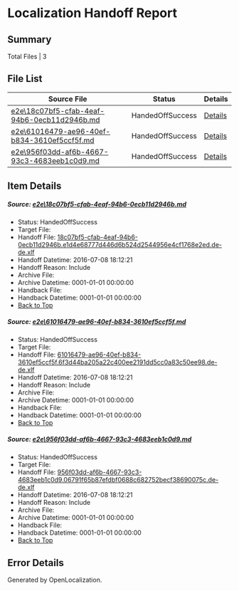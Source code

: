 # <a name='report-top'></a> Localization Handoff Report

## Summary
 Total Files | 3

## File List
 Source File | Status | Details 
 ----------- | ------ | ------- 
 [e2e\18c07bf5-cfab-4eaf-94b6-0ecb11d2946b.md](https://github.com/OpenLocalizationTestOrg/oltest/blob/083979106b067d2006b017b73ea102417d734f96/e2e/18c07bf5-cfab-4eaf-94b6-0ecb11d2946b.md) | HandedOffSuccess | [Details](#83e74efee67e43ab792d411809e24be23a090f161)
 [e2e\61016479-ae96-40ef-b834-3610ef5ccf5f.md](https://github.com/OpenLocalizationTestOrg/oltest/blob/8aba957bd8ce66ecbec9ae227af015149d71bb7c/e2e/61016479-ae96-40ef-b834-3610ef5ccf5f.md) | HandedOffSuccess | [Details](#a6005d10061a508c3f5b3455f9b6d3b01d225ceb3)
 [e2e\956f03dd-af6b-4667-93c3-4683eeb1c0d9.md](https://github.com/OpenLocalizationTestOrg/oltest/blob/083979106b067d2006b017b73ea102417d734f96/e2e/956f03dd-af6b-4667-93c3-4683eeb1c0d9.md) | HandedOffSuccess | [Details](#12607fb71bfff9aa5a767c98896d8619df8672604)

## Item Details
##### <a name='83e74efee67e43ab792d411809e24be23a090f161'></a> Source: [e2e\18c07bf5-cfab-4eaf-94b6-0ecb11d2946b.md](https://github.com/OpenLocalizationTestOrg/oltest/blob/083979106b067d2006b017b73ea102417d734f96/e2e/18c07bf5-cfab-4eaf-94b6-0ecb11d2946b.md)
* Status: HandedOffSuccess
* Target File: 
* Handoff File: [18c07bf5-cfab-4eaf-94b6-0ecb11d2946b.e1d4e68777d446d6b524d2544956e4cf1768e2ed.de-de.xlf](https://github.com/OpenLocalizationTestOrg/olhandoff-e2e/blob/d9a14e45a4e86387dd7ab525cd94a47a3239e64d/ol-handoff/OpenLocalizationTestOrg/oltest-dede-fly/ci/18c07bf5-cfab-4eaf-94b6-0ecb11d2946b.e1d4e68777d446d6b524d2544956e4cf1768e2ed.de-de.xlf)
* Handoff Datetime: 2016-07-08 18:12:21
* Handoff Reason: Include
* Archive File: 
* Archive Datetime: 0001-01-01 00:00:00
* Handback File: 
* Handback Datetime: 0001-01-01 00:00:00
* [Back to Top](#report-top)

##### <a name='a6005d10061a508c3f5b3455f9b6d3b01d225ceb3'></a> Source: [e2e\61016479-ae96-40ef-b834-3610ef5ccf5f.md](https://github.com/OpenLocalizationTestOrg/oltest/blob/8aba957bd8ce66ecbec9ae227af015149d71bb7c/e2e/61016479-ae96-40ef-b834-3610ef5ccf5f.md)
* Status: HandedOffSuccess
* Target File: 
* Handoff File: [61016479-ae96-40ef-b834-3610ef5ccf5f.6f3d44ba205a22c400ee2191dd5cc0a83c50ee98.de-de.xlf](https://github.com/OpenLocalizationTestOrg/olhandoff-e2e/blob/d9a14e45a4e86387dd7ab525cd94a47a3239e64d/ol-handoff/OpenLocalizationTestOrg/oltest-dede-fly/ci/61016479-ae96-40ef-b834-3610ef5ccf5f.6f3d44ba205a22c400ee2191dd5cc0a83c50ee98.de-de.xlf)
* Handoff Datetime: 2016-07-08 18:12:21
* Handoff Reason: Include
* Archive File: 
* Archive Datetime: 0001-01-01 00:00:00
* Handback File: 
* Handback Datetime: 0001-01-01 00:00:00
* [Back to Top](#report-top)

##### <a name='12607fb71bfff9aa5a767c98896d8619df8672604'></a> Source: [e2e\956f03dd-af6b-4667-93c3-4683eeb1c0d9.md](https://github.com/OpenLocalizationTestOrg/oltest/blob/083979106b067d2006b017b73ea102417d734f96/e2e/956f03dd-af6b-4667-93c3-4683eeb1c0d9.md)
* Status: HandedOffSuccess
* Target File: 
* Handoff File: [956f03dd-af6b-4667-93c3-4683eeb1c0d9.06791f65b87efdbf0688c682752becf38690075c.de-de.xlf](https://github.com/OpenLocalizationTestOrg/olhandoff-e2e/blob/d9a14e45a4e86387dd7ab525cd94a47a3239e64d/ol-handoff/OpenLocalizationTestOrg/oltest-dede-fly/ci/956f03dd-af6b-4667-93c3-4683eeb1c0d9.06791f65b87efdbf0688c682752becf38690075c.de-de.xlf)
* Handoff Datetime: 2016-07-08 18:12:21
* Handoff Reason: Include
* Archive File: 
* Archive Datetime: 0001-01-01 00:00:00
* Handback File: 
* Handback Datetime: 0001-01-01 00:00:00
* [Back to Top](#report-top)


## Error Details

Generated by OpenLocalization.
